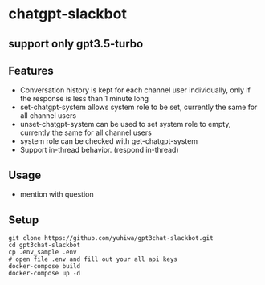 # chatgpt-slackbot

## support only gpt3.5-turbo

## Features
- Conversation history is kept for each channel user individually, only if the response is less than 1 minute long
- set-chatgpt-system allows system role to be set, currently the same for all channel users
- unset-chatgpt-system can be used to set system role to empty, currently the same for all channel users
- system role can be checked with get-chatgpt-system
- Support in-thread behavior. (respond in-thread)

## Usage
- mention with question

## Setup

```
git clone https://github.com/yuhiwa/gpt3chat-slackbot.git
cd gpt3chat-slackbot
cp .env_sample .env
# open file .env and fill out your all api keys
docker-compose build
docker-compose up -d
```
